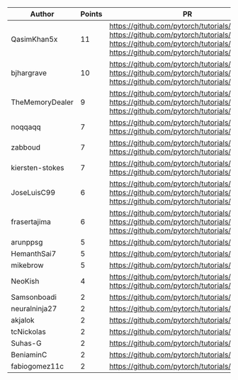 | Author | Points | PR |
|--- | --- | ---|
| QasimKhan5x | 11 | https://github.com/pytorch/tutorials/pull/2408, https://github.com/pytorch/tutorials/pull/2397, https://github.com/pytorch/tutorials/pull/2385, https://github.com/pytorch/tutorials/pull/2383 | 
| bjhargrave | 10 | https://github.com/pytorch/tutorials/pull/2428, https://github.com/pytorch/tutorials/pull/2424, https://github.com/pytorch/tutorials/pull/2423 | 
| TheMemoryDealer | 9 | https://github.com/pytorch/tutorials/pull/2389, https://github.com/pytorch/tutorials/pull/2369, https://github.com/pytorch/tutorials/pull/2367 | 
| noqqaqq | 7 | https://github.com/pytorch/tutorials/pull/2407, https://github.com/pytorch/tutorials/pull/2386 | 
| zabboud | 7 | https://github.com/pytorch/tutorials/pull/2405, https://github.com/pytorch/tutorials/pull/2400 | 
| kiersten-stokes | 7 | https://github.com/pytorch/tutorials/pull/2401, https://github.com/pytorch/tutorials/pull/2398 | 
| JoseLuisC99 | 6 | https://github.com/pytorch/tutorials/pull/2404, https://github.com/pytorch/tutorials/pull/2403, https://github.com/pytorch/tutorials/pull/2372 | 
| frasertajima | 6 | https://github.com/pytorch/tutorials/pull/2370, https://github.com/pytorch/tutorials/pull/2368, https://github.com/pytorch/tutorials/pull/2363 | 
| arunppsg | 5 | https://github.com/pytorch/tutorials/pull/2384 | 
| HemanthSai7 | 5 | https://github.com/pytorch/tutorials/pull/2375 | 
| mikebrow | 5 | https://github.com/pytorch/tutorials/pull/2374 | 
| NeoKish | 4 | https://github.com/pytorch/tutorials/pull/2364, https://github.com/pytorch/tutorials/pull/2361 | 
| Samsonboadi | 2 | https://github.com/pytorch/tutorials/pull/2406 | 
| neuralninja27 | 2 | https://github.com/pytorch/tutorials/pull/2381 | 
| akjalok | 2 | https://github.com/pytorch/tutorials/pull/2380 | 
| tcNickolas | 2 | https://github.com/pytorch/tutorials/pull/2378 | 
| Suhas-G | 2 | https://github.com/pytorch/tutorials/pull/2371 | 
| BeniaminC | 2 | https://github.com/pytorch/tutorials/pull/2366 | 
| fabiogomez11c | 2 | https://github.com/pytorch/tutorials/pull/2362 | 

